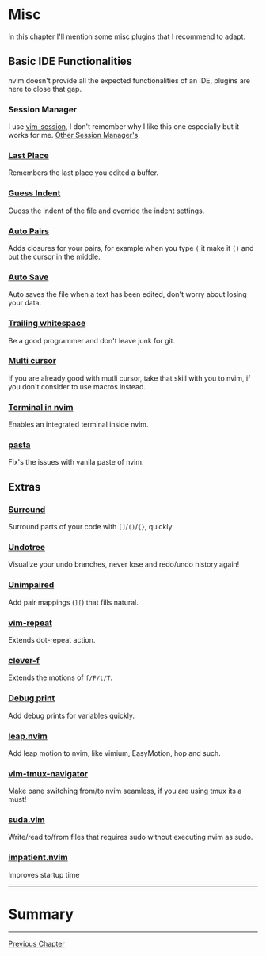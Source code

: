 # Misc
In this chapter I'll mention some misc plugins that I recommend to adapt.

## Basic IDE Functionalities
nvim doesn't provide all the expected functionalities of an IDE, plugins are here to close that gap.

### Session Manager
I use [vim-session](https://github.com/xolox/vim-session), I don't remember why I like this one especially but it works for me.
[Other Session Manager's](https://github.com/rockerBOO/awesome-neovim#session)

### [Last Place](https://github.com/ethanholz/nvim-lastplace)
Remembers the last place you edited a buffer.

### [Guess Indent](https://github.com/NMAC427/guess-indent.nvim)
Guess the indent of the file and override the indent settings.

### [Auto Pairs](https://github.com/windwp/nvim-autopairs)
Adds closures for your pairs, for example when you type `(` it make it `()` and put the cursor in the middle.

### [Auto Save](https://github.com/Pocco81/auto-save.nvim)
Auto saves the file when a text has been edited, don't worry about losing your data.

### [Trailing whitespace](https://github.com/ntpeters/vim-better-whitespace)
Be a good programmer and don't leave junk for git.

### [Multi cursor](https://github.com/mg979/vim-visual-multi)
If you are already good with mutli cursor, take that skill with you to nvim, if you don't consider to use macros instead.

### [Terminal in nvim](https://github.com/akinsho/toggleterm.nvim)
Enables an integrated terminal inside nvim.

### [pasta](https://github.com/hrsh7th/nvim-pasta)
Fix's the issues with vanila paste of nvim.

## Extras

### [Surround](https://github.com/kylechui/nvim-surround)
Surround parts of your code with `[]`/`()`/`{}`, quickly

### [Undotree](https://github.com/mbbill/undotree)
Visualize your undo branches, never lose and redo/undo history again!

### [Unimpaired](https://github.com/tpope/vim-unimpaired)
Add pair mappings (`][`) that fills natural.

### [vim-repeat](https://github.com/tpope/vim-repeat)
Extends dot-repeat action.

### [clever-f](https://github.com/rhysd/clever-f.vim)
Extends the motions of `f/F/t/T`.

### [Debug print](https://github.com/andrewferrier/debugprint.nvim)
Add debug prints for variables quickly.

### [leap.nvim](https://github.com/ggandor/leap.nvim)
Add leap motion to nvim, like vimium, EasyMotion, hop and such.

### [vim-tmux-navigator](https://github.com/christoomey/vim-tmux-navigator)
Make pane switching from/to nvim seamless, if you are using tmux its a must!

### [suda.vim](https://github.com/lambdalisue/suda.vim)
Write/read to/from files that requires sudo without executing nvim as sudo.

### [impatient.nvim](https://github.com/lewis6991/impatient.nvim)
Improves startup time

---

# Summary

---

[Previous Chapter](./14-ui.md)
